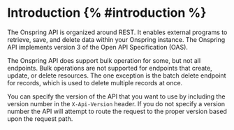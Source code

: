 # Introduction {% #introduction %}

The Onspring API is organized around REST. It enables external programs to retrieve, save, and delete data within your Onspring instance. The Onspring API implements version 3 of the Open API Specification (OAS).

The Onspring API does support bulk operation for some, but not all endpoints. Bulk operations are not supported for endpoints that create, update, or delete resources. The one exception is the batch delete endpoint for records, which is used to delete multiple records at once.

You can specify the version of the API that you want to use by including the version number in the `X-Api-Version` header. If you do not specify a version number the API will attempt to route the request to the proper version based upon the request path.
